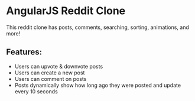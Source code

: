 # AngularJS Reddit Clone

This reddit clone has posts, comments, searching, sorting, animations, and more!

## Features:

* Users can upvote & downvote posts
* Users can create a new post
* Users can comment on posts
* Posts dynamically show how long ago they were posted and update every 10 seconds
